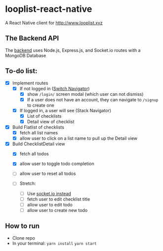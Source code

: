 # looplist-react-native
A React Native client for http://www.looplist.xyz

## The Backend API
The [backend](https://github.com/nsafai/looplist) uses Node.js, Express.js, and Socket.io routes with a MongoDB Database
  
  
## To-do list:
- [x] Implement routes
  - [x] If not logged in ([Switch Navigator](https://reactnavigation.org/docs/en/auth-flow.html))
    - [x] show `/login/` screen modal (which user can not dismiss)
    - [x] If a user does not have an account, they can navigate to `/signup` to create one

  - [x] If logged in, a user will see (Stack Navigator)
    - [x] List of checklists
    - [x] Detail view of checklist 
    
- [x] Build Flatlist of checklists
    - [x] fetch all list names
    - [x] allow user to click on a list name to pull up the Detail view
    
- [x] Build ChecklistDetail view
    - [x] fetch all todos
    - [x] allow user to toggle todo completion
    - [ ] allow user to reset all todos
    
    - [ ] Stretch:
      - [ ] Use [socket.io instead](https://hackernoon.com/a-simple-messaging-app-with-react-native-and-socket-io-e1cae3df7bda)
      - [ ] fetch user to edit checklist title
      - [ ] allow user to edit todo
      - [ ] allow user to create new todo

## How to run
- Clone repo
- In your terminal:
`yarn install`
`yarn start`
